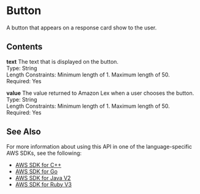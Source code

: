 # Button<a name="API_runtime_Button"></a>

A button that appears on a response card show to the user\.

## Contents<a name="API_runtime_Button_Contents"></a>

 **text**   <a name="lexv2-Type-runtime_Button-text"></a>
The text that is displayed on the button\.  
Type: String  
Length Constraints: Minimum length of 1\. Maximum length of 50\.  
Required: Yes

 **value**   <a name="lexv2-Type-runtime_Button-value"></a>
The value returned to Amazon Lex when a user chooses the button\.  
Type: String  
Length Constraints: Minimum length of 1\. Maximum length of 50\.  
Required: Yes

## See Also<a name="API_runtime_Button_SeeAlso"></a>

For more information about using this API in one of the language\-specific AWS SDKs, see the following:
+  [AWS SDK for C\+\+](https://docs.aws.amazon.com/goto/SdkForCpp/runtime.lex.v2-2020-08-07/Button) 
+  [AWS SDK for Go](https://docs.aws.amazon.com/goto/SdkForGoV1/runtime.lex.v2-2020-08-07/Button) 
+  [AWS SDK for Java V2](https://docs.aws.amazon.com/goto/SdkForJavaV2/runtime.lex.v2-2020-08-07/Button) 
+  [AWS SDK for Ruby V3](https://docs.aws.amazon.com/goto/SdkForRubyV3/runtime.lex.v2-2020-08-07/Button) 